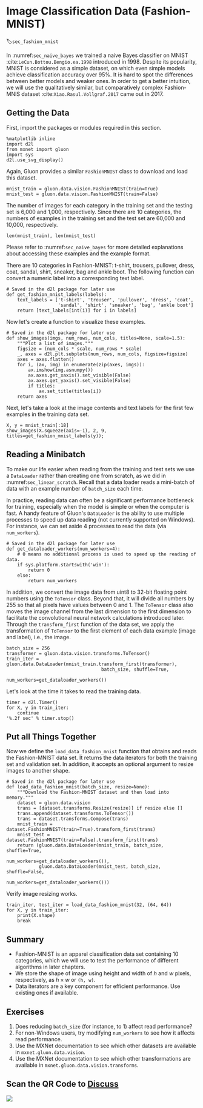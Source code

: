 # Image Classification Data (Fashion-MNIST)
:label:`sec_fashion_mnist`

In :numref:`sec_naive_bayes` we trained a naive Bayes classifier on MNIST :cite:`LeCun.Bottou.Bengio.ea.1998` introduced in 1998. Despite its popularity, MNIST is considered as a simple dataset, on which even  simple models achieve classification accuracy over 95%. It is hard to spot the differences between better models and weaker ones. In order to get a better intuition, we will use the qualitatively similar, but comparatively complex Fashion-MNIS dataset :cite:`Xiao.Rasul.Vollgraf.2017` came out in 2017.

## Getting the Data

First, import the packages or modules required in this section.

```{.python .input  n=7}
%matplotlib inline
import d2l
from mxnet import gluon 
import sys
d2l.use_svg_display()
```

Again, Gluon provides a similar `FashionMNIST` class to download and load this dataset.

```{.python .input  n=23}
mnist_train = gluon.data.vision.FashionMNIST(train=True)
mnist_test = gluon.data.vision.FashionMNIST(train=False)
```

The number of images for each category in the training set and the testing set is 6,000 and 1,000, respectively. Since there are 10 categories, the numbers of examples in the training set and the test set are 60,000 and 10,000, respectively.

```{.python .input}
len(mnist_train), len(mnist_test)
```

Please refer to :numref:`sec_naive_bayes` for more detailed explanations about accessing these examples and the example format. 

There are 10 categories in Fashion-MNIST: t-shirt, trousers, pullover, dress, coat, sandal, shirt, sneaker, bag and ankle boot. The following function can convert a numeric label into a corresponding text label.

```{.python .input  n=25}
# Saved in the d2l package for later use 
def get_fashion_mnist_labels(labels):
    text_labels = ['t-shirt', 'trouser', 'pullover', 'dress', 'coat',
                   'sandal', 'shirt', 'sneaker', 'bag', 'ankle boot']
    return [text_labels[int(i)] for i in labels]
```

Now let's create a function to visualize these examples.

```{.python .input}
# Saved in the d2l package for later use 
def show_images(imgs, num_rows, num_cols, titles=None, scale=1.5):
    """Plot a list of images."""
    figsize = (num_cols * scale, num_rows * scale)
    _, axes = d2l.plt.subplots(num_rows, num_cols, figsize=figsize)
    axes = axes.flatten()
    for i, (ax, img) in enumerate(zip(axes, imgs)):
        ax.imshow(img.asnumpy())
        ax.axes.get_xaxis().set_visible(False)
        ax.axes.get_yaxis().set_visible(False)
        if titles:
            ax.set_title(titles[i])
    return axes
```

Next, let's take a look at the image contents and text labels for the first few examples in the training data set.

```{.python .input}
X, y = mnist_train[:18]
show_images(X.squeeze(axis=-1), 2, 9, titles=get_fashion_mnist_labels(y));
```

## Reading a Minibatch

To make our life easier when reading from the training and test sets we use a `DataLoader` rather than creating one from scratch, as we did in :numref:`sec_linear_scratch`. Recall that a data loader reads a mini-batch of data with an example number of `batch_size` each time.

In practice, reading data can often be a significant performance bottleneck for training, especially when the model is simple or when the computer is fast. A handy feature of Gluon's `DataLoader` is the ability to use multiple processes to speed up data reading (not currently supported on Windows). For instance, we can set aside 4 processes to read the data (via `num_workers`).

```{.python .input}
# Saved in the d2l package for later use 
def get_dataloader_workers(num_workers=4):
    # 0 means no additional process is used to speed up the reading of data.
    if sys.platform.startswith('win'):
        return 0
    else:
        return num_workers
```

In addition, we convert the image data from uint8 to 32-bit floating point numbers using the `ToTensor` class. Beyond that, it will divide all numbers by 255 so that all pixels have values between 0 and 1. The `ToTensor` class also moves the image channel from the last dimension to the first dimension to facilitate the convolutional neural network calculations introduced later. Through the `transform_first` function of the data set, we apply the transformation of `ToTensor` to the first element of each data example (image and label), i.e., the image.

```{.python .input  n=28}
batch_size = 256
transformer = gluon.data.vision.transforms.ToTensor()
train_iter = gluon.data.DataLoader(mnist_train.transform_first(transformer),
                                   batch_size, shuffle=True,
                                   num_workers=get_dataloader_workers())
```

Let's look at the time it takes to read the training data.

```{.python .input}
timer = d2l.Timer()
for X, y in train_iter:
    continue
'%.2f sec' % timer.stop()
```

## Put all Things Together 

Now we define the `load_data_fashion_mnist` function that obtains and reads the Fashion-MNIST data set. It returns the data iterators for both the training set and validation set. In addition, it accepts an optional argument to resize images to another shape.

```{.python .input  n=4}
# Saved in the d2l package for later use 
def load_data_fashion_mnist(batch_size, resize=None):
    """Download the Fashion-MNIST dataset and then load into memory."""
    dataset = gluon.data.vision
    trans = [dataset.transforms.Resize(resize)] if resize else []
    trans.append(dataset.transforms.ToTensor())
    trans = dataset.transforms.Compose(trans)
    mnist_train = dataset.FashionMNIST(train=True).transform_first(trans)
    mnist_test = dataset.FashionMNIST(train=False).transform_first(trans)
    return (gluon.data.DataLoader(mnist_train, batch_size, shuffle=True,
                                  num_workers=get_dataloader_workers()),
            gluon.data.DataLoader(mnist_test, batch_size, shuffle=False,
                                  num_workers=get_dataloader_workers()))
```

Verify image resizing works.

```{.python .input  n=5}
train_iter, test_iter = load_data_fashion_mnist(32, (64, 64))
for X, y in train_iter:
    print(X.shape)
    break
```

## Summary

* Fashion-MNIST is an apparel classification data set containing 10 categories, which we will use to test the performance of different algorithms in later chapters.
* We store the shape of image using height and width of $h$ and $w$ pixels, respectively, as $h \times w$ or `(h, w)`.
* Data iterators are a key component for efficient performance. Use existing ones if available.

## Exercises

1. Does reducing `batch_size` (for instance, to 1) affect read performance?
1. For non-Windows users, try modifying `num_workers` to see how it affects read performance.
1. Use the MXNet documentation to see which other datasets are available in `mxnet.gluon.data.vision`.
1. Use the MXNet documentation to see which other transformations are available in `mxnet.gluon.data.vision.transforms`.

## Scan the QR Code to [Discuss](https://discuss.mxnet.io/t/2335)

![](../img/qr_fashion-mnist.svg)
